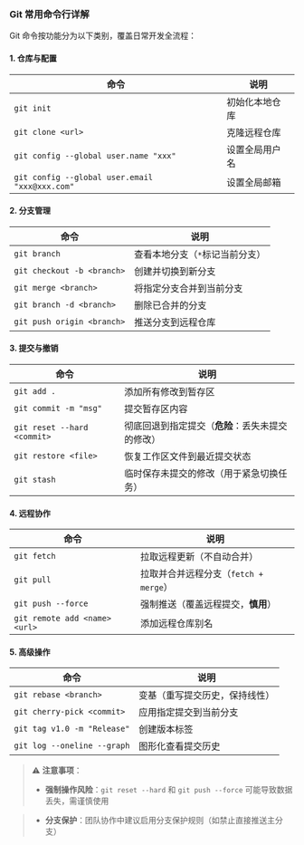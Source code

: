 ### Git 常用命令行详解

Git 命令按功能分为以下类别，覆盖日常开发全流程：

#### 1. ​**​仓库与配置​**​

| 命令                                             | 说明      |
| ---------------------------------------------- | ------- |
| `git init`                                     | 初始化本地仓库 |
| `git clone <url>`                              | 克隆远程仓库  |
| `git config --global user.name "xxx"`          | 设置全局用户名 |
| `git config --global user.email "xxx@xxx.com"` | 设置全局邮箱  |

#### 2. ​**​分支管理​**​

| 命令                         | 说明                |
| -------------------------- | ----------------- |
| `git branch`               | 查看本地分支（`*`标记当前分支） |
| `git checkout -b <branch>` | 创建并切换到新分支         |
| `git merge <branch>`       | 将指定分支合并到当前分支      |
| `git branch -d <branch>`   | 删除已合并的分支          |
| `git push origin <branch>` | 推送分支到远程仓库         |

#### 3. ​**​提交与撤销​**​

| 命令                          | 说明                             |
| --------------------------- | ------------------------------ |
| `git add .`                 | 添加所有修改到暂存区                     |
| `git commit -m "msg"`       | 提交暂存区内容                        |
| `git reset --hard <commit>` | 彻底回退到指定提交（​**​危险​**​：丢失未提交的修改） |
| `git restore <file>`        | 恢复工作区文件到最近提交状态                 |
| `git stash`                 | 临时保存未提交的修改（用于紧急切换任务）           |

#### 4. ​**​远程协作​**​

| 命令                            | 说明                         |
| ----------------------------- | -------------------------- |
| `git fetch`                   | 拉取远程更新（不自动合并）              |
| `git pull`                    | 拉取并合并远程分支（`fetch + merge`） |
| `git push --force`            | 强制推送（覆盖远程提交，​**​慎用​**​）    |
| `git remote add <name> <url>` | 添加远程仓库别名                   |

#### 5. ​**​高级操作​**​

| 命令                          | 说明              |
| --------------------------- | --------------- |
| `git rebase <branch>`       | 变基（重写提交历史，保持线性） |
| `git cherry-pick <commit>`  | 应用指定提交到当前分支     |
| `git tag v1.0 -m "Release"` | 创建版本标签          |
| `git log --oneline --graph` | 图形化查看提交历史       |

> ⚠️ ​**​注意事项​**​：
> 
> - ​**​强制操作风险​**​：`git reset --hard` 和 `git push --force` 可能导致数据丢失，需谨慎使用

> - ​**​分支保护​**​：团队协作中建议启用分支保护规则（如禁止直接推送主分支）
>  